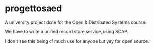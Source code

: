progettosaed
============

A university project done for the Open & Distributed Systems course.

We have to write a unified record store service, using SOAP.

I don't see this being of much use for anyone but yay for open source.